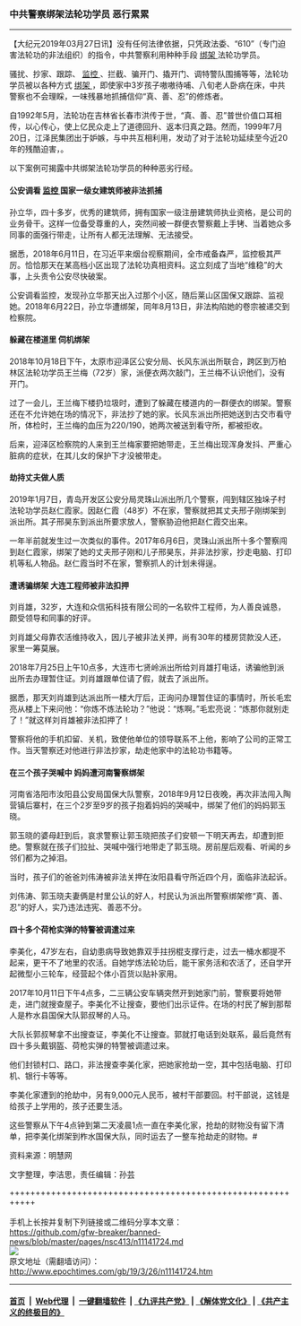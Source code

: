 ### 中共警察绑架法轮功学员 恶行累累
------------------------

<p>
 【大纪元2019年03月27日讯】没有任何法律依据，只凭政法委、“610”（专门迫害法轮功的非法组织）的指令，中共警察利用种种手段
 <a href="http://www.epochtimes.com/gb/tag/%E7%BB%91%E6%9E%B6.html">
  绑架
 </a>
 法轮功学员。
</p>
<p>
 骚扰、抄家、跟踪、
 <a href="http://www.epochtimes.com/gb/tag/%E7%9B%91%E6%8E%A7.html">
  监控
 </a>
 、拦截、骗开门、撬开门、调特警队围捕等等，法轮功学员被以各种方式
 <a href="http://www.epochtimes.com/gb/tag/%E7%BB%91%E6%9E%B6.html">
  绑架
 </a>
 ，即使家中3岁孩子嗷嗷待哺、八旬老人卧病在床，中共警察也不会理睬，一味残暴地抓捕信仰“真、善、忍”的修炼者。
</p>
<p>
 自1992年5月，法轮功在吉林省长春市洪传于世，“真、善、忍”普世价值口耳相传，以心传心，使上亿民众走上了道德回升、返本归真之路。然而，1999年7月20日，江泽民集团出于妒嫉，与中共互相利用，发动了对于法轮功延续至今近20年的残酷迫害，。
</p>
<p>
 以下案例可揭露中共绑架法轮功学员的种种恶劣行经。
</p>
<h4>
 <b>
  公安调看
  <a href="http://www.epochtimes.com/gb/tag/%E7%9B%91%E6%8E%A7.html">
   监控
  </a>
  国家一级女建筑师被非法抓捕
 </b>
</h4>
<p>
 孙立华，四十多岁，优秀的建筑师，拥有国家一级注册建筑师执业资格，是公司的业务骨干。这样一位备受尊重的人，突然间被一群便衣警察戴上手铐、当着她众多同事的面强行带走，让所有人都无法理解、无法接受。
</p>
<p>
 据悉，2018年6月11日，在习近平来烟台视察期间，全市戒备森严，监控极其严厉。恰恰那天在某高档小区出现了法轮功真相资料。这立刻成了当地“维稳”的大事，上头责令公安尽快破案。
</p>
<p>
 公安调看监控，发现孙立华那天出入过那个小区，随后莱山区国保又跟踪、监视她。2018年6月22日，孙立华遭绑架，同年8月13日，非法构陷她的卷宗被递交到检察院。
</p>
<h4>
 <b>
  躲藏在楼道里 伺机绑架
 </b>
</h4>
<p>
 2018年10月18日下午，太原市迎泽区公安分局、长风东派出所联合，跨区到万柏林区法轮功学员王兰梅（72岁）家，派便衣两次敲门，王兰梅不认识他们，没有开门。
</p>
<p>
 过了一会儿，王兰梅下楼扔垃圾时，遭到了躲藏在楼道内的一群便衣的绑架。警察还在不允许她在场的情况下，非法抄了她的家。长风东派出所把她送到古交市看守所，体检时，王兰梅的血压为220/190，她两次被送到看守所，都被拒收。
</p>
<p>
 后来，迎泽区检察院的人来到王兰梅家要把她带走，王兰梅出现浑身发抖、严重心脏病的症状，在其儿女的保护下才没被带走。
</p>
<h4>
 <b>
  劫持丈夫做人质
 </b>
</h4>
<p>
 2019年1月7日，青岛开发区公安分局灵珠山派出所几个警察，闯到辖区独垛子村法轮功学员赵仁霞家。因赵仁霞（48岁）不在家，警察就把其丈夫邢子刚绑架到派出所。其子邢昊东到派出所要求放人，警察胁迫他把赵仁霞交出来。
</p>
<p>
 一年半前就发生过一次类似的事件。2017年6月6日，灵珠山派出所十多个警察闯到赵仁霞家，绑架了她的丈夫邢子刚和儿子邢昊东，并非法抄家，抄走电脑、打印机等私人物品。赵仁霞当时不在家，警察抓人的计划未得逞。
</p>
<h4>
 <b>
  遭诱骗绑架 大连工程师被非法扣押
 </b>
</h4>
<p>
 刘肖雄，32岁，大连和众信拓科技有限公司的一名软件工程师，为人善良诚恳，颇受领导和同事的好评。
</p>
<p>
 刘肖雄父母靠农活维持收入，因儿子被非法关押，尚有30年的楼房贷款没人还，家里一筹莫展。
</p>
<p>
 2018年7月25日上午10点多，大连市七贤岭派出所给刘肖雄打电话，诱骗他到派出所去办理暂住证。刘肖雄跟单位请了假，就去了派出所。
</p>
<p>
 据悉，那天刘肖雄到达派出所一楼大厅后，正询问办理暂住证的事情时，所长毛宏亮从楼上下来问他：“你炼不炼法轮功？”他说：“炼啊。”毛宏亮说：“炼那你就别走了！”就这样刘肖雄被非法扣押了！
</p>
<p>
 警察将他的手机扣留、关机，致使他单位的领导联系不上他，影响了公司的正常工作。当天警察还对他进行非法抄家，劫走他家中的法轮功书籍等。
</p>
<h4>
 <b>
  在三个孩子哭喊中 妈妈遭河南警察绑架
 </b>
</h4>
<p>
 河南省洛阳市汝阳县公安局国保大队警察，2018年9月12日夜晚，再次非法闯入陶营镇后寨村，在三个2岁至9岁的孩子抱着妈妈的哭喊中，绑架了他们的妈妈郭玉晓。
</p>
<p>
 郭玉晓的婆母赶到后，哀求警察让郭玉晓把孩子们安顿一下明天再去，却遭到拒绝。警察就在孩子们拉扯、哭喊中强行地带走了郭玉晓。房前屋后观看、听闻的乡邻们都为之掉泪。
</p>
<p>
 当时，孩子们的爸爸刘伟涛被非法关押在汝阳县看守所近四个月，面临非法起诉。
</p>
<p>
 刘伟涛、郭玉晓夫妻俩是村里公认的好人，村民认为派出所警察绑架修“真、善、忍”的好人，实乃违法违宪、善恶不分。
</p>
<h4>
 <b>
  四十多个荷枪实弹的特警被调遣过来
 </b>
</h4>
<p>
 李美化，47岁左右，自幼患病导致她靠双手拄拐棍支撑行走，过去一桶水都提不起来，更干不了地里的农活。自她学炼法轮功后，能干家务活和农活了，还自学开起微型小三轮车，经营起个体小百货以贴补家用。
</p>
<p>
 2017年10月11日下午4点多，二三辆公安车辆突然开到她家门前，警察要将她带走，进门就搜查屋子。李美化不让搜查，要他们出示证件。在场的村民了解到那帮人是柞水县国保大队郭叔琴的人马。
</p>
<p>
 大队长郭叔琴拿不出搜查证，李美化不让搜查。郭就打电话到处联系，最后竟然有四十多头戴钢盔、荷枪实弹的特警被调遣过来。
</p>
<p>
 他们封锁村口、路口，非法搜查李美化家，把她家抢劫一空，其中包括电脑、打印机、银行卡等等。
</p>
<p>
 李美化家遭到的抢劫中，另有9,000元人民币，被村干部要回。村干部说，这钱是给孩子上学用的，孩子还要生活。
</p>
<p>
 这些警察从下午4点钟到第二天凌晨1点一直在李美化家，抢劫的财物没有留下清单，把李美化绑架到柞水国保大队，同时运去了一整车抢劫走的财物。#
</p>
<p>
 资料来源：明慧网
</p>
<p>
 文字整理，李洁思，责任编辑：孙芸
</p>

+++++++++++++++++++++++++++++++++++++++++++++++++++++++++++<br/><br/>
手机上长按并复制下列链接或二维码分享本文章：<br/>
https://github.com/gfw-breaker/banned-news/blob/master/pages/nsc413/n11141724.md <br/>
<a href='https://github.com/gfw-breaker/banned-news/blob/master/pages/nsc413/n11141724.md'><img src='https://github.com/gfw-breaker/banned-news/blob/master/pages/nsc413/n11141724.md.png'/></a> <br/>
原文地址（需翻墙访问）：http://www.epochtimes.com/gb/19/3/26/n11141724.htm


------------------------
#### [首页](https://github.com/gfw-breaker/banned-news/blob/master/README.md) &nbsp;|&nbsp; [Web代理](https://github.com/labour-camp/helloworld) &nbsp;|&nbsp; [一键翻墙软件](https://github.com/gfw-breaker/nogfw/blob/master/README.md) &nbsp;| [《九评共产党》](https://github.com/gfw-breaker/9ping.md/blob/master/README.md#九评之一评共产党是什么) | [《解体党文化》](https://github.com/gfw-breaker/jtdwh.md/blob/master/README.md) | [《共产主义的终极目的》](https://github.com/gfw-breaker/gczydzjmd.md/blob/master/README.md)

